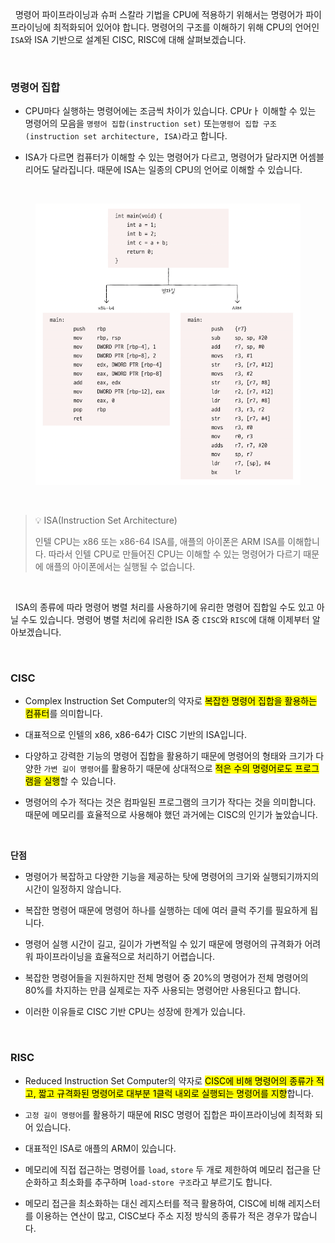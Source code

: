 &nbsp;&nbsp;명령어 파이프라이닝과 슈퍼 스칼라 기법을 CPU에 적용하기 위해서는 명령어가 파이프라이닝에 최적화되어 있어야 합니다.
명령어의 구조를 이해하기 위해 CPU의 언어인 `ISA`와 ISA 기반으로 설계된 CISC, RISC에 대해 살펴보겠습니다.

<br>

### 명령어 집합

- CPU마다 실행하는 명령어에는 조금씩 차이가 있습니다. CPUrㅏ 이해할 수 있는 명령어의 모음을 `명령어 집합(instruction set)` 또는`명령어 집합 구조(instruction set architecture, ISA)`라고 합니다.

- ISA가 다르면 컴퓨터가 이해할 수 있는 명령어가 다르고, 명령어가 달라지면 어셈블리어도 달라집니다. 때문에 ISA는 일종의 CPU의 언어로 이해할 수 있습니다.

<br>

<figure align="center">
  <img src="../images/ISA와어셈블리어.png" style="width: 600px" />
</figure>

<br>

> 💡 ISA(Instruction Set Architecture)
>
> 인텔 CPU는 x86 또는 x86-64 ISA를, 애플의 아이폰은 ARM ISA를 이해합니다. 따라서 인텔 CPU로 만들어진 CPU는 이해할 수 있는 명령어가 다르기 때문에 애플의 아이폰에서는 실행될 수 없습니다.

<br>

&nbsp;&nbsp;ISA의 종류에 따라 명령어 병렬 처리를 사용하기에 유리한 명령어 집합일 수도 있고 아닐 수도 있습니다. 명령어 병렬 처리에 유리한 ISA 중 `CISC`와 `RISC`에 대해 이제부터 알아보겠습니다.

<br>

### CISC

- Complex Instruction Set Computer의 약자로 <mark>복잡한 명령어 집합을 활용하는 컴퓨터</mark>를 의미합니다.

- 대표적으로 인텔의 x86, x86-64가 CISC 기반의 ISA입니다.

- 다양하고 강력한 기능의 명령어 집합을 활용하기 때문에 명령어의 형태와 크기가 다양한 `가변 길이 명령어`를 활용하기 때문에 상대적으로 <mark>적은 수의 명령어로도 프로그램을 실행</mark>할 수 있습니다.

- 명령어의 수가 적다는 것은 컴파일된 프로그램의 크기가 작다는 것을 의미합니다. 때문에 메모리를 효율적으로 사용해야 했던 과거에는 CISC의 인기가 높았습니다.

<br>

**단점**

- 명령어가 복잡하고 다양한 기능을 제공하는 탓에 명령어의 크기와 실행되기까지의 시간이 일정하지 않습니다.

- 복잡한 명령어 때문에 명령어 하나를 실행하는 데에 여러 클럭 주기를 필요하게 됩니다.

- 명령어 실행 시간이 길고, 길이가 가변적일 수 있기 때문에 명령어의 규격화가 어려워 파이프라이닝을 효율적으로 처리하기 어렵습니다.

- 복잡한 명령어들을 지원하지만 전체 명령어 중 20%의 명령어가 전체 명령어의 80%를 차지하는 만큼 실제로는 자주 사용되는 명령어만 사용된다고 합니다.

- 이러한 이유들로 CISC 기반 CPU는 성장에 한계가 있습니다.

<br>

### RISC

- Reduced Instruction Set Computer의 약자로 <mark>CISC에 비해 명령어의 종류가 적고, 짧고 규격화된 명령어로 대부분 1클럭 내외로 실행되는 명령어를 지향</mark>합니다.

- `고정 길이 명령어`를 활용하기 때문에 RISC 명령어 집합은 파이프라이닝에 최적화 되어 있습니다.

- 대표적인 ISA로 애플의 ARM이 있습니다.

- 메모리에 직접 접근하는 명령어를 `load`, `store` 두 개로 제한하여 메모리 접근을 단순화하고 최소화를 추구하며 `load-store 구조`라고 부르기도 합니다.

- 메모리 접근을 최소화하는 대신 레지스터를 적극 활용하여, CISC에 비해 레지스터를 이용하는 연산이 많고, CISC보다 주소 지정 방식의 종류가 적은 경우가 많습니다.

<br>

